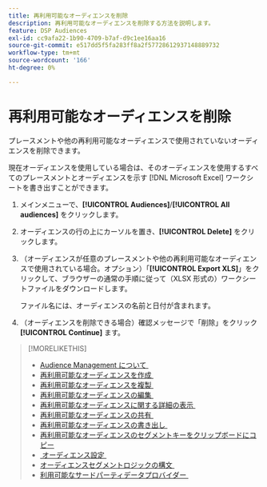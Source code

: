 ```yaml
---
title: 再利用可能なオーディエンスを削除
description: 再利用可能なオーディエンスを削除する方法を説明します。
feature: DSP Audiences
exl-id: cc9afa22-1b90-4709-b7af-d9c1ee16aa16
source-git-commit: e517dd5f5fa283ff8a2f57728612937148889732
workflow-type: tm+mt
source-wordcount: '166'
ht-degree: 0%

---
```


# 再利用可能なオーディエンスを削除

プレースメントや他の再利用可能なオーディエンスで使用されていないオーディエンスを削除できます。

現在オーディエンスを使用している場合は、そのオーディエンスを使用するすべてのプレースメントとオーディエンスを示す [!DNL Microsoft Excel] ワークシートを書き出すことができます。

1. メインメニューで、**[!UICONTROL Audiences]**/**[!UICONTROL All audiences]** をクリックします。

1. オーディエンスの行の上にカーソルを置き、**[!UICONTROL Delete]** をクリックします。

1. （オーディエンスが任意のプレースメントや他の再利用可能なオーディエンスで使用されている場合。オプション）「**[!UICONTROL Export XLS]**」をクリックして、ブラウザーの通常の手順に従って（XLSX 形式の）ワークシートファイルをダウンロードします。

   ファイル名には、オーディエンスの名前と日付が含まれます。

1. （オーディエンスを削除できる場合）確認メッセージで「削除」をクリック **[!UICONTROL Continue]** ます。

>[!MORELIKETHIS]
>
>* [Audience Management について &#x200B;](audience-about.md)
>* [&#x200B; 再利用可能なオーディエンスを作成 &#x200B;](reusable-audience-create.md)
>* [&#x200B; 再利用可能なオーディエンスを複製 &#x200B;](reusable-audience-duplicate.md)
>* [&#x200B; 再利用可能なオーディエンスの編集 &#x200B;](reusable-audience-edit.md)
>* [&#x200B; 再利用可能なオーディエンスに関する詳細の表示 &#x200B;](reusable-audience-view-details.md)
>* [&#x200B; 再利用可能なオーディエンスの共有 &#x200B;](reusable-audience-share.md)
>* [&#x200B; 再利用可能なオーディエンスの書き出し &#x200B;](reusable-audience-export.md)
>* [&#x200B; 再利用可能なオーディエンスのセグメントキーをクリップボードにコピー &#x200B;](reusable-audience-clipboard.md)
>* [&#x200B; オーディエンス設定 &#x200B;](audience-settings.md)
>* [&#x200B; オーディエンスセグメントロジックの構文 &#x200B;](audience-segment-logic-syntax.md)
>* [&#x200B; 利用可能なサードパーティデータプロバイダー &#x200B;](third-party-data-providers.md)
